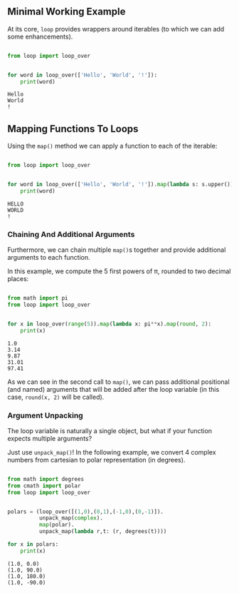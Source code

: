 ## Minimal Working Example

At its core, `loop` provides wrappers around iterables (to which we can add some enhancements).

``` python

from loop import loop_over


for word in loop_over(['Hello', 'World', '!']):
    print(word)
```

``` console
Hello
World
!
```

## Mapping Functions To Loops

Using the `map()` method we can apply a function to each of the iterable:

``` python

from loop import loop_over


for word in loop_over(['Hello', 'World', '!']).map(lambda s: s.upper()):
    print(word)
```

``` console
HELLO
WORLD
!
```

### Chaining And Additional Arguments

Furthermore, we can chain multiple `map()`s together and provide additional arguments to each function.

In this example, we compute the 5 first powers of π, rounded to two decimal places:

``` python

from math import pi
from loop import loop_over


for x in loop_over(range(5)).map(lambda x: pi**x).map(round, 2):
    print(x)
```

``` console
1.0
3.14
9.87
31.01
97.41
```

As we can see in the second call to `map()`, we can pass additional positional (and named) arguments that will be added after the loop variable (in this case, `round(x, 2)` will be called).

### Argument Unpacking

The loop variable is naturally a single object, but what if your function expects multiple arguments?

Just use `unpack_map()`! In the following example, we convert 4 complex numbers from cartesian to polar representation (in degrees).

``` python

from math import degrees
from cmath import polar
from loop import loop_over


polars = (loop_over([(1,0),(0,1),(-1,0),(0,-1)]).
          unpack_map(complex).
          map(polar).
          unpack_map(lambda r,t: (r, degrees(t))))

for x in polars:
    print(x)
```

``` console
(1.0, 0.0)
(1.0, 90.0)
(1.0, 180.0)
(1.0, -90.0)
```